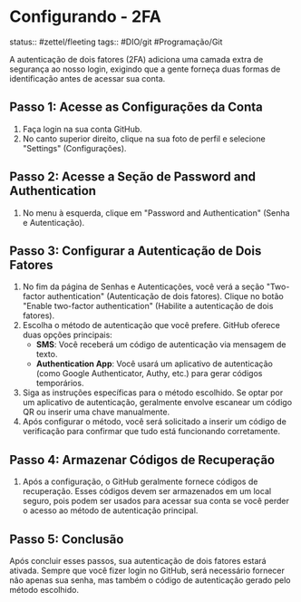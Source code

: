 # Configurando -  2FA
status:: #zettel/fleeting 
tags:: #DIO/git #Programação/Git 

A autenticação de dois fatores (2FA) adiciona uma camada extra de segurança ao nosso login, exigindo que a gente forneça duas formas de identificação antes de acessar sua conta.

## Passo 1: Acesse as Configurações da Conta
1. Faça login na sua conta GitHub.
2. No canto superior direito, clique na sua foto de perfil e selecione "Settings" (Configurações).
## Passo 2: Acesse a Seção de Password and Authentication

1. No menu à esquerda, clique em "Password and Authentication" (Senha e Autenticação).
## Passo 3: Configurar a Autenticação de Dois Fatores

1. No fim da página de Senhas e Autenticações, você verá a seção "Two-factor authentication" (Autenticação de dois fatores). Clique no botão "Enable two-factor authentication" (Habilite a autenticação de dois fatores).
2. Escolha o método de autenticação que você prefere. GitHub oferece duas opções principais:
    - **SMS**: Você receberá um código de autenticação via mensagem de texto.    
    - **Authentication App**: Você usará um aplicativo de autenticação (como Google Authenticator, Authy, etc.) para gerar códigos temporários.
3. Siga as instruções específicas para o método escolhido. Se optar por um aplicativo de autenticação, geralmente envolve escanear um código QR ou inserir uma chave manualmente.
4. Após configurar o método, você será solicitado a inserir um código de verificação para confirmar que tudo está funcionando corretamente.
## Passo 4: Armazenar Códigos de Recuperação

1. Após a configuração, o GitHub geralmente fornece códigos de recuperação. Esses códigos devem ser armazenados em um local seguro, pois podem ser usados para acessar sua conta se você perder o acesso ao método de autenticação principal.
## Passo 5: Conclusão

Após concluir esses passos, sua autenticação de dois fatores estará ativada. Sempre que você fizer login no GitHub, será necessário fornecer não apenas sua senha, mas também o código de autenticação gerado pelo método escolhido.